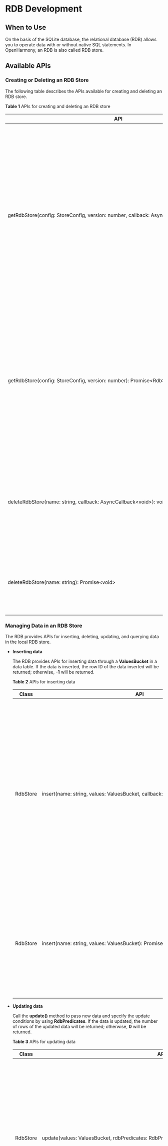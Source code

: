 # RDB Development

## When to Use

On the basis of the SQLite database, the relational database (RDB) allows you to operate data with or without native SQL statements. In OpenHarmony, an RDB is also called RDB store.


## Available APIs

### Creating or Deleting an RDB Store

The following table describes the APIs available for creating and deleting an RDB store.

**Table 1** APIs for creating and deleting an RDB store

| API| Description|
| -------- | -------- |
|getRdbStore(config:&nbsp;StoreConfig,&nbsp;version:&nbsp;number,&nbsp;callback:&nbsp;AsyncCallback&lt;RdbStore&gt;):&nbsp;void | Obtains an RDB store. This method uses a callback to return the result. You can set parameters for the RDB store based on service requirements, and then call APIs to perform data operations.<br>-&nbsp;**config**: configuration of the RDB store.<br>-&nbsp;**version**: RDB version.<br>-&nbsp;**callback**: callback invoked to return the RDB store obtained.|
|getRdbStore(config:&nbsp;StoreConfig,&nbsp;version:&nbsp;number):&nbsp;Promise&lt;RdbStore&gt; | Obtains an RDB store. This method uses a promise to return the result. You can set parameters for the RDB store based on service requirements, and then call APIs to perform data operations.<br>-&nbsp;**config**: configuration of the RDB store.<br>-&nbsp;**version**: RDB version.|
|deleteRdbStore(name:&nbsp;string,&nbsp;callback:&nbsp;AsyncCallback&lt;void&gt;):&nbsp;void | Deletes an RDB store. This method uses a callback to return the result. <br>-&nbsp;**name**: RDB store to delete.<br>-&nbsp;**callback**: callback invoked to return the result.|
| deleteRdbStore(name:&nbsp;string):&nbsp;Promise&lt;void&gt; | Deletes an RDB store. This method uses a promise to return the result.<br>-&nbsp;**name**: RDB store to delete.|

### Managing Data in an RDB Store

The RDB provides APIs for inserting, deleting, updating, and querying data in the local RDB store.

- **Inserting data**
  
  The RDB provides APIs for inserting data through a **ValuesBucket** in a data table. If the data is inserted, the row ID of the data inserted will be returned; otherwise, **-1** will be returned.
  
  **Table 2** APIs for inserting data
  
  | Class| API| Description|
  | -------- | -------- | -------- |
  | RdbStore | insert(name:&nbsp;string,&nbsp;values:&nbsp;ValuesBucket,&nbsp;callback:&nbsp;AsyncCallback&lt;number&gt;):void | Inserts a row of data into a table. This method uses a callback to return the result.<br>-&nbsp;**name**: name of the target table.<br>-&nbsp;**values**: data to be inserted into the table.<br>-&nbsp;**callback**: callback invoked to return the result. If the operation is successful, the row ID will be returned. Otherwise, **-1** will be returned.|
  | RdbStore | insert(name:&nbsp;string,&nbsp;values:&nbsp;ValuesBucket):&nbsp;Promise&lt;number&gt; | Inserts a row of data into a table. This method uses a promise to return the result.<br>-&nbsp;**name**: name of the target table.<br>-&nbsp;**values**: data to be inserted into the table.|
  
- **Updating data**
  
  Call the **update()** method to pass new data and specify the update conditions by using **RdbPredicates**. If the data is updated, the number of rows of the updated data will be returned; otherwise, **0** will be returned.
  
  **Table 3** APIs for updating data
  
  | Class| API| Description|
  | -------- | -------- | -------- |
  | RdbStore | update(values:&nbsp;ValuesBucket,&nbsp;rdbPredicates:&nbsp;RdbPredicates,&nbsp;callback:&nbsp;AsyncCallback&lt;number&gt;):void | Updates data in the RDB store based on the specified **RdbPredicates** object. This method uses a callback to return the result.<br>-&nbsp;**values**: data to update, which is stored in a **ValuesBucket**.<br>-&nbsp;**rdbPredicates**: conditions for updating data.<br>-&nbsp;**callback**: callback invoked to return the number of rows updated.|
  | RdbStore | update(values:&nbsp;ValuesBucket,&nbsp;rdbPredicates:&nbsp;RdbPredicates):&nbsp;Promise\<number> | Updates data in the RDB store based on the specified **RdbPredicates** object. This method uses a promise to return the result.<br>-&nbsp;**values**: data to update, which is stored in a **ValuesBucket**.<br>-&nbsp;**rdbPredicates**: conditions for updating data.|
  
- **Deleting data**
  
  Call the **delete()** method to delete data meeting the conditions specified by **RdbPredicates**. If the data is deleted, the number of rows of the deleted data will be returned; otherwise, **0** will be returned.
  
  **Table 4** APIs for deleting data
  
  | Class| API| Description|
  | -------- | -------- | -------- |
  | RdbStore | delete(rdbPredicates:&nbsp;RdbPredicates,&nbsp;callback:&nbsp;AsyncCallback&lt;number&gt;):void | Deletes data from the RDB store based on the specified **RdbPredicates** object. This method uses a callback to return the result.<br>-&nbsp;**rdbPredicates**: conditions for deleting data.<br>-&nbsp;**callback**: callback invoked to return the number of rows deleted.|
  | RdbStore | delete(rdbPredicates:&nbsp;RdbPredicates):&nbsp;Promise\<number> | Deletes data from the RDB store based on the specified **RdbPredicates** object. This method uses a promise to return the result.<br>-&nbsp;**rdbPredicates**: conditions for deleting data.|
  
- **Querying data**

  You can query data in an RDB store in either of the following ways:

  - Call the **query()** method to query data based on the predicates, without passing any SQL statement.
  - Run the native SQL statement.

  **Table 5** APIs for querying data

  | Class| API| Description|
  | -------- | -------- | -------- |
  | RdbStore | query(rdbPredicates:&nbsp;RdbPredicates,&nbsp;columns:&nbsp;Array,&nbsp;callback:&nbsp;AsyncCallback&lt;ResultSet&gt;):&nbsp;void | Queries data in the RDB store based on the specified **RdbPredicates** object. This method uses a callback to return the result.<br>-&nbsp;**rdbPredicates**: conditions for querying data.<br>-&nbsp;**columns**: columns to query. If this parameter is not specified, the query applies to all columns.<br>-&nbsp;**callback**: callback invoked to return the result. If the operation is successful, a **ResultSet** object will be returned.|
  | RdbStore | query(rdbPredicates:&nbsp;RdbPredicates,&nbsp;columns:&nbsp;Array):&nbsp;Promise&lt;ResultSet&gt; | Queries data in the RDB store based on the specified **RdbPredicates** object. This method uses a promise to return the result.<br>-&nbsp;**rdbPredicates**: conditions for querying data.<br>-&nbsp;**columns**: columns to query. If this parameter is not specified, the query applies to all columns.|
  | RdbStore | querySql(sql:&nbsp;string,&nbsp;bindArgs:&nbsp;Array&lt;ValueType&gt;,&nbsp;callback:&nbsp;AsyncCallback&lt;ResultSet&gt;):void | Queries data in the RDB store using the specified SQL statement. This method uses a callback to return the result.<br>-&nbsp;**sql**: SQL statement.<br>-&nbsp;**bindArgs**: arguments in the SQL statement.<br>-&nbsp;**callback**: callback invoked to return the result. If the operation is successful, a **ResultSet** object will be returned.|
  | RdbStore | querySql(sql:&nbsp;string,&nbsp;bindArgs?:&nbsp;Array&lt;ValueType&gt;):Promise&lt;ResultSet&gt; | Queries data in the RDB store using the specified SQL statement. This method uses a promise to return the result.<br>-&nbsp;**sql**: SQL statement.<br>-&nbsp;**bindArgs**: arguments in the SQL statement.|

### Using Predicates

The RDB provides **RdbPredicates** for you to set database operation conditions.

**Table 6** APIs for using RDB store predicates

| Class| API| Description|
| -------- | -------- | -------- |
| RdbPredicates |inDevices(devices: Array\<string>): RdbPredicates | Specifies remote devices on the network with RDB stores to be synchronized.<br>-&nbsp;**devices**: IDs of the remote devices on the network.<br>-&nbsp;**RdbPredicates**: returns a **RdbPredicates** object that matches the specified field.|
| RdbPredicates |inAllDevices(): RdbPredicates | Connects to all remote devices on the network with RDB stores to be synchronized.<br>-&nbsp;**RdbPredicates**: returns a **RdbPredicates** object that matches the specified field.|
| RdbPredicates | equalTo(field:&nbsp;string,&nbsp;value:&nbsp;ValueType):&nbsp;RdbPredicates | Sets the **RdbPredicates** to match the field with data type **ValueType** and value equal to the specified value.<br>-&nbsp;**field**: column name in the database table.<br>-&nbsp;**value**: value specified.<br>-&nbsp;**RdbPredicates**: returns a **RdbPredicates** object that matches the specified field.|
| RdbPredicates | notEqualTo(field:&nbsp;string,&nbsp;value:&nbsp;ValueType):&nbsp;RdbPredicates | Sets the **RdbPredicates** to match the field with data type **ValueType** and value not equal to the specified value.<br>-&nbsp;**field**: column name in the database table.<br>-&nbsp;**value**: value specified.<br>-&nbsp;**RdbPredicates**: returns a **RdbPredicates** object that matches the specified field.|
| RdbPredicates | beginWrap():&nbsp;RdbPredicates | Adds a left parenthesis to the **RdbPredicates**.<br>-&nbsp;**RdbPredicates**: returns a **RdbPredicates** with a left parenthesis.|
| RdbPredicates | endWrap():&nbsp;RdbPredicates | Adds a right parenthesis to the **RdbPredicates**.<br>-&nbsp;**RdbPredicates**: returns a **RdbPredicates** with a right parenthesis.|
| RdbPredicates | or():&nbsp;RdbPredicates | Adds the OR condition to the **RdbPredicates**.<br>-&nbsp;**RdbPredicates**: returns a **RdbPredicates** with the OR condition.|
| RdbPredicates | and():&nbsp;RdbPredicates | Adds the AND condition to the **RdbPredicates**.<br>-&nbsp;**RdbPredicates**: returns a **RdbPredicates** with the AND condition.|
| RdbPredicates | contains(field:&nbsp;string,&nbsp;value:&nbsp;string):&nbsp;RdbPredicats | Sets the **RdbPredicates** to match a string containing the specified value.<br>-&nbsp;**field**: column name in the database table.<br>-&nbsp;**value**: value specified.<br>-&nbsp;**RdbPredicates**: returns a **RdbPredicates** object that matches the specified string.|
| RdbPredicates | beginsWith(field:&nbsp;string,&nbsp;value:&nbsp;string):&nbsp;RdbPredicates | Sets the **RdbPredicates** to match a string that starts with the specified value.<br>-&nbsp;**field**: column name in the database table.<br>-&nbsp;**value**: value specified.<br>-&nbsp;**RdbPredicates**: returns a **RdbPredicates** object that matches the specified field.|
| RdbPredicates | endsWith(field:&nbsp;string,&nbsp;value:&nbsp;string):&nbsp;RdbPredicates | Sets the **RdbPredicates** to match a string that ends with the specified value.<br>-&nbsp;**field**: column name in the database table.<br>-&nbsp;**value**: value specified.<br>-&nbsp;**RdbPredicates**: returns a **RdbPredicates** object that matches the specified field.|
| RdbPredicates | isNull(field:&nbsp;string):&nbsp;RdbPredicates | Sets the **RdbPredicates** to match the field whose value is null.<br>-&nbsp;**field**: column name in the database table.<br>-&nbsp;**RdbPredicates**: returns a **RdbPredicates** object that matches the specified field.|
| RdbPredicates | isNotNull(field:&nbsp;string):&nbsp;RdbPredicates | Sets the **RdbPredicates** to match the field whose value is not null.<br>-&nbsp;**field**: column name in the database table.<br>-&nbsp;**RdbPredicates**: returns a **RdbPredicates** object that matches the specified field.|
| RdbPredicates | like(field:&nbsp;string,&nbsp;value:&nbsp;string):&nbsp;RdbPredicates | Sets the **RdbPredicates** to match a string that is similar to the specified value.<br>-&nbsp;**field**: column name in the database table.<br>-&nbsp;**value**: value specified.<br>-&nbsp;**RdbPredicates**: returns a **RdbPredicates** object that matches the specified field.|
| RdbPredicates | glob(field:&nbsp;string,&nbsp;value:&nbsp;string):&nbsp;RdbPredicates | Sets the **RdbPredicates** to match the specified string.<br>-&nbsp;**field**: column name in the database table.<br>-&nbsp;**value**: value specified.<br>-&nbsp;**RdbPredicates**: returns a **RdbPredicates** object that matches the specified field.|
| RdbPredicates | between(field:&nbsp;string,&nbsp;low:&nbsp;ValueType,&nbsp;high:&nbsp;ValueType):&nbsp;RdbPredicates | Sets the **RdbPredicates** to match the field with data type **ValueType** and value within the specified range.<br>-&nbsp;**field**: column name in the database table.<br>-&nbsp;**low**: minimum value that matches the **RdbPredicates**.<br>-&nbsp;**high**: maximum value that matches the **RdbPredicates**.<br>-&nbsp;**RdbPredicates**: returns a **RdbPredicates** object that matches the specified field.|
| RdbPredicates | notBetween(field:&nbsp;string,&nbsp;low:&nbsp;ValueType,&nbsp;high:&nbsp;ValueType):&nbsp;RdbPredicates | Sets the **RdbPredicates** to match the field with data type **ValueType** and value out of the specified range.<br>-&nbsp;**field**: column name in the database table.<br>-&nbsp;**low**: minimum value that matches the **RdbPredicates**.<br>-&nbsp;**high**: maximum value that matches the **RdbPredicates**.<br>-&nbsp;**RdbPredicates**: returns a **RdbPredicates** object that matches the specified field.|
| RdbPredicates | greaterThan(field:&nbsp;string,&nbsp;value:&nbsp;ValueType):&nbsp;RdbPredicatesgr | Sets the **RdbPredicates** to match the field with data type **ValueType** and value greater than the specified value.<br>-&nbsp;**field**: column name in the database table.<br>-&nbsp;**value**: value specified.<br>-&nbsp;**RdbPredicates**: returns a **RdbPredicates** object that matches the specified field.|
| RdbPredicates | lessThan(field:&nbsp;string,&nbsp;value:&nbsp;ValueType):&nbsp;RdbPredicates | Sets the **RdbPredicates** to match the field with data type **ValueType** and value less than the specified value.<br>-&nbsp;**field**: column name in the database table.<br>-&nbsp;**value**: value specified.<br>-&nbsp;**RdbPredicates**: returns a **RdbPredicates** object that matches the specified field.|
| RdbPredicates | greaterThanOrEqualTo(field:&nbsp;string,&nbsp;value:&nbsp;ValueType):&nbsp;RdbPredicates | Sets the **RdbPredicates** to match the field with data type **ValueType** and value greater than or equal to the specified value.<br>-&nbsp;**field**: column name in the database table.<br>-&nbsp;**value**: value specified.<br>-&nbsp;**RdbPredicates**: returns a **RdbPredicates** object that matches the specified field.|
| RdbPredicates | lessThanOrEqualTo(field:&nbsp;string,&nbsp;value:&nbsp;ValueType):&nbsp;RdbPredicates | Sets the **RdbPredicates** to match the field with data type **ValueType** and value less than or equal to the specified value.<br>-&nbsp;**field**: column name in the database table.<br>-&nbsp;**value**: value specified.<br>-&nbsp;**RdbPredicates**: returns a **RdbPredicates** object that matches the specified field.|
| RdbPredicates | orderByAsc(field:&nbsp;string):&nbsp;RdbPredicates | Sets the **RdbPredicates** to match the column with values sorted in ascending order.<br>-&nbsp;**field**: column name in the database table.<br>-&nbsp;**RdbPredicates**: returns a **RdbPredicates** object that matches the specified field.|
| RdbPredicates | orderByDesc(field:&nbsp;string):&nbsp;RdbPredicates | Sets the **RdbPredicates** to match the column with values sorted in descending order.<br>-&nbsp;**field**: column name in the database table.<br>-&nbsp;**RdbPredicates**: returns a **RdbPredicates** object that matches the specified field.|
| RdbPredicates | distinct():&nbsp;RdbPredicates | Sets the **RdbPredicates** to filter out duplicate records.<br>-&nbsp;**RdbPredicates**: returns a **RdbPredicates** object that can filter out duplicate records.|
| RdbPredicates | limitAs(value:&nbsp;number):&nbsp;RdbPredicates | Sets the **RdbPredicates** to specify the maximum number of records.<br>-&nbsp;**value**: maximum number of records.<br>-&nbsp;**RdbPredicates**: returns a **RdbPredicates** object that can be used to set the maximum number of records.|
| RdbPredicates | offsetAs(rowOffset:&nbsp;number):&nbsp;RdbPredicates | Sets the **RdbPredicates** to specify the start position of the returned result.<br>-&nbsp;**rowOffset**: start position of the returned result. The value is a positive integer.<br>-&nbsp;**RdbPredicates**: returns a **RdbPredicates** object that specifies the start position of the returned result.|
| RdbPredicates | groupBy(fields:&nbsp;Array&lt;string&gt;):&nbsp;RdbPredicates | Sets the **RdbPredicates** to group rows that have the same value into summary rows.<br>-&nbsp;**fields**: names of the columns grouped for querying data.<br>-&nbsp;**RdbPredicates**: returns a **RdbPredicates** object that groups rows with the same value.|
| RdbPredicates | indexedBy(indexName:&nbsp;string):&nbsp;RdbPredicates | Sets the **RdbPredicates** to specify the index column.<br>-&nbsp;**indexName**: name of the index column.<br>-&nbsp;**RdbPredicates**: returns a **RdbPredicates** object that specifies the index column.|
| RdbPredicates | in(field:&nbsp;string,&nbsp;value:&nbsp;Array&lt;ValueType&gt;):&nbsp;RdbPredicates | Sets the **RdbPredicates** to match the field with data type **Array&#60;ValueType&#62;** and value within the specified range.<br>-&nbsp;**field**: column name in the database table.<br>-&nbsp;**value**: array of **ValueType** to match.<br>-&nbsp;**RdbPredicates**: returns a **RdbPredicates** object that matches the specified field.|
| RdbPredicates | notIn(field:&nbsp;string,&nbsp;value:&nbsp;Array&lt;ValueType&gt;):&nbsp;RdbPredicates | Sets the **RdbPredicates** to match the field with data type **Array&#60;ValueType&#62;** and value out of the specified range.<br>-&nbsp;**field**: column name in the database table.<br>-&nbsp;**value**: array of **ValueType** to match.<br>-&nbsp;**RdbPredicates**: returns a **RdbPredicates** object that matches the specified field.|

### Using the Result Set

A result set can be regarded as a row of data in the queried results. It allows you to traverse and access the data you have queried. The following table describes the external APIs of **ResultSet**.

> **NOTICE**<br>
> After a result set is used, you must call the **close()** method to close it explicitly.

**Table 7** APIs for using the result set

| Class| API| Description|
| -------- | -------- | -------- |
| ResultSet | goTo(offset:number):&nbsp;boolean | Moves the result set forwards or backwards by the specified offset relative to its current position.|
| ResultSet | goToRow(position:&nbsp;number):&nbsp;boolean | Moves the result set to the specified row.|
| ResultSet | goToNextRow():&nbsp;boolean | Moves the result set to the next row.|
| ResultSet | goToPreviousRow():&nbsp;boolean | Moves the result set to the previous row.|
| ResultSet | getColumnIndex(columnName:&nbsp;string):&nbsp;number | Obtains the column index based on the specified column name.|
| ResultSet | getColumnName(columnIndex:&nbsp;number):&nbsp;string | Obtains the column name based on the specified column index.|
| ResultSet | goToFirstRow():&nbsp;boolean | Checks whether the result set is located in the first row.|
| ResultSet | goToLastRow():&nbsp;boolean | Checks whether the result set is located in the last row.|
| ResultSet | getString(columnIndex:&nbsp;number):&nbsp;string | Obtains the value in the specified column of the current row, in a string.|
| ResultSet | getBlob(columnIndex:&nbsp;number):&nbsp;Uint8Array | Obtains the values in the specified column of the current row, in a byte array.|
| ResultSet | getDouble(columnIndex:&nbsp;number):&nbsp;number | Obtains the values in the specified column of the current row, in double.|
| ResultSet | isColumnNull(columnIndex:&nbsp;number):&nbsp;boolean | Checks whether the value in the specified column of the current row is null.|
| ResultSet | close():&nbsp;void | Closes the result set.|



### Setting Distributed Tables

**Setting Distributed Tables**

**Table 8** APIs for setting distributed tables

| Class| API| Description|
| -------- | -------- | -------- |
| RdbStore | setDistributedTables(tables: Array\<string>, callback: AsyncCallback\<void>): void| Sets a list of distributed tables. This method uses a callback to return the result.<br>- &nbsp;**tables**: names of the distributed tables to set.<br>-&nbsp;**callback**: callback invoked to return the result.|
| RdbStore | setDistributedTables(tables: Array\<string>): Promise\<void> | Sets a list of distributed tables. This method uses a promise to return the result.<br>- &nbsp;**tables**: names of the distributed tables to set.|

**Obtaining the Distributed Table Name for a Remote Device**

You can obtain the distributed table name for a remote device based on the local table name. The distributed table name can be used to query the RDB store of the remote device.

**Table 9** APIs for obtaining the distributed table name of a remote device

| Class| API| Description|
| -------- | -------- | -------- |
| RdbStore | obtainDistributedTableName(device: string, table: string, callback: AsyncCallback\<string>): void | Obtains the distributed table name for a remote device based on the local table name. The distributed table name is used to query the RDB store of the remote device. This method uses a callback to return the result.<br>-&nbsp;**device**: remote device.<br>- &nbsp;**table**: local table name.<br>- &nbsp;**callback**: callback used to return the result. If the operation is successful, the distributed table name of the remote device will be returned. |
| RdbStore | obtainDistributedTableName(device: string, table: string): Promise\<string> | Obtains the distributed table name for a remote device based on the local table name. The distributed table name is used to query the RDB store of the remote device. This method uses a promise to return the result.<br>-&nbsp;**device**: remote device.<br>- &nbsp;**table**: local table name.|

**Synchronizing Data Between Devices**

**Table 10** APIs for synchronizing data between devices

| Class| API| Description|
| -------- | -------- | -------- |
| RdbStore | sync(mode: SyncMode, predicates: RdbPredicates, callback: AsyncCallback<Array<[string, number]>>): void| Synchronizes data between devices. This method uses a callback to return the result.<br>-&nbsp;**mode**: data synchronization mode.  **SYNC\_MODE\_PUSH** means to push data from the local device to a remote device. **SYNC\_MODE\_PULL** means to pull data from a remote device to the local device.<br>-&nbsp;**predicates**: data and devices to be synchronized.<br>-&nbsp;**callback**: callback invoked to return the result. In the result, **string** indicates the device ID, and **number** indicates the synchronization status of each device. The value **0** indicates a success, and other values indicate a failure.|
| RdbStore | sync(mode: SyncMode, predicates: RdbPredicates): Promise<Array<[string, number]>>| Synchronizes data between devices. This method uses a promise to return the result.<br>-&nbsp;**mode**: data synchronization mode.  **SYNC\_MODE\_PUSH** means to push data from the local device to a remote device. **SYNC\_MODE\_PULL** means to pull data from a remote device to the local device.<br>-&nbsp;**predicates**: data and devices to be synchronized. |

**Registering an RDB Store Observer**

**Table 11** API for registering an observer

| Class| API| Description|
| -------- | -------- | -------- |
| RdbStore |on(event: 'dataChange', type: SubscribeType, observer: Callback<Array\<string>>): void| Registers an observer for this RDB store to subscribe to distributed data changes. When data in the RDB store changes, a callback will be invoked to return the data changes.<br>-&nbsp;**type**: subscription type. **SUBSCRIBE\_TYPE\_REMOTE** means to subscribe to remote data changes.<br>-&nbsp;**observer**: observer that listens for data changes in the RDB store.|

**Unregistering an RDB Store Observer**

**Table 12** API for unregistering an observer

| Class| API| Description|
| -------- | -------- | -------- |
| RdbStore |off(event:'dataChange', type: SubscribeType, observer: Callback<Array\<string>>): void| Unregisters the observer of the specified type for the RDB store. This method uses a callback to return the result.<br>- &nbsp;**type**: subscription type. **SUBSCRIBE\_TYPE\_REMOTE** means to subscribe to remote data changes.<br>- &nbsp;**observer**: observer to unregister.|


## How to Develop

1. Create an RDB store.
   1. Configure the RDB store attributes, including the RDB store name, storage mode, and whether read-only mode is used.
   2. Initialize the table structure and related data in the RDB store.
   3. Create the RDB store.

   The sample code is as follows:

   ```js
   import data_rdb from '@ohos.data.rdb'
   
   const CREATE_TABLE_TEST = "CREATE TABLE IF NOT EXISTS test (" + "id INTEGER PRIMARY KEY AUTOINCREMENT, " + "name TEXT NOT NULL, " + "age INTEGER, " + "salary REAL, " + "blobType BLOB)";
   const STORE_CONFIG = {name: "rdbstore.db",}
   data_rdb.getRdbStore(STORE_CONFIG, 1, function (err, rdbStore) {
       rdbStore.executeSql(SQL_CREATE_TABLE)
       console.info('create table done.')
   })
   ```

2. Insert data.
   1. Create a **ValuesBucket** to store the data you need to insert.
   2. Call the **insert()** method to insert data into the RDB store.

   The sample code is as follows:

   ```js
   var u8 = new Uint8Array([1, 2, 3])
   const valueBucket = {"name": "Tom", "age": 18, "salary": 100.5, "blobType": u8,}
   let insertPromise = rdbStore.insert("test", valueBucket)
   ```

3. Query data.
   1. Create an **RdbPredicates** object to specify query conditions.
   2. Call the **query()** method to query data.
   3. Call the **ResultSet()** method to obtain the query result.

   The sample code is as follows:

   ```js
   let predicates = new data_rdb.RdbPredicates("test");
   predicates.equalTo("name", "Tom")
   let promisequery = rdbStore.query(predicates)
       promisequery.then((resultSet) => {
       resultSet.goToFirstRow()
       const id = resultSet.getLong(resultSet.getColumnIndex("id"))
       const name = resultSet.getString(resultSet.getColumnIndex("name"))
       const age = resultSet.getLong(resultSet.getColumnIndex("age"))
       const salary = resultSet.getDouble(resultSet.getColumnIndex("salary"))
       const blobType = resultSet.getBlob(resultSet.getColumnIndex("blobType"))
       resultSet.close()
   })
   ```

4. Set the distributed tables to be synchronized.
   1. Set the distributed tables.
   2. Check whether the setting is successful.

   The sample code is as follows:

   ```js
   let promise = rdbStore.setDistributedTables(["test"])
   promise.then(() => {
       console.info("setDistributedTables success.")
   }).catch((err) => {
       console.info("setDistributedTables failed.")
   })
   ```

 5. Synchronize data across devices.
    1. Constructs an **RdbPredicates** object to specify remote devices within the network to be synchronized.
    2. Call the **sync()** method to synchronize data.
    3. Check whether the data synchronization is successful.

    The sample code is as follows:

    ```js
    let predicate = new data_rdb.RdbPredicates('test')
    predicate.inDevices(['12345678abcde'])
    let promise = rdbStore.sync(rdb.SyncMode.SYNC_MODE_PUSH, predicate)
    promise.then((result) => {
        console.log('sync done.')
        for (let i = 0; i < result.length; i++) {
            console.log('device=' + result[i][0] + ' status=' + result[i][1])
        }
    }).catch((err) => {
        console.log('sync failed')
    })
    ```

6. Subscribe to distributed data.
    1. Register an observer to listen for distributed data changes.
    2. When data in the RDB store changes, a callback will be invoked to return the data changes.

    The sample code is as follows:

    ```js
    function storeObserver(devices) {
        for (let i = 0; i < devices.length; i++) {
            console.log('device=' + device[i] + ' data changed')
        }
    }
    try {
        rdbStore.on('dataChange', rdb.SubscribeType.SUBSCRIBE_TYPE_REMOTE, storeObserver)
    } catch (err) {
        console.log('register observer failed')
    }
    ```

7. Query data across devices.
    1. Obtain the distributed table name for a remote device based on the local table name.
    2. Call the **ResultSet()** method to obtain the query result.

    The sample code is as follows:

    ```js
    let tableName = rdbStore.obtainDistributedTableName(deviceId, "test");
    let resultSet = rdbStore.querySql("SELECT * FROM " + tableName)
    ```
